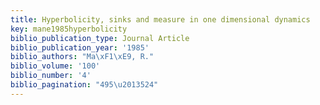 ```yaml
---
title: Hyperbolicity, sinks and measure in one dimensional dynamics
key: mane1985hyperbolicity
biblio_publication_type: Journal Article
biblio_publication_year: '1985'
biblio_authors: "Ma\xF1\xE9, R."
biblio_volume: '100'
biblio_number: '4'
biblio_pagination: "495\u2013524"
---
```

